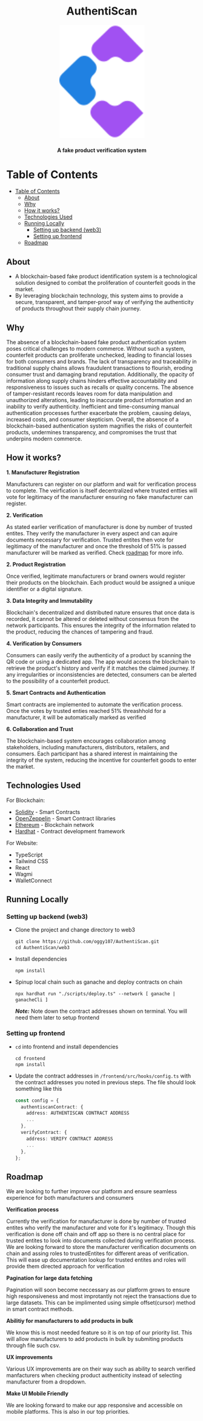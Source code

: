 <h1 align="center">AuthentiScan</h1>


<p align="center">
  <img src="https://github.com/oggy107/AuthentiScan/blob/master/frontend/src/assets/logo.svg?raw=true" width="225px">
</p>


<h4 align="center">A fake product verification system</h4>

# Table of Contents
- [Table of Contents](#table-of-contents)
  - [About](#about)
  - [Why](#why)
  - [How it works?](#how-it-works)
  - [Technologies Used](#technologies-used)
  - [Running Locally](#running-locally)
    - [Setting up backend (web3)](#setting-up-backend-web3)
    - [Setting up frontend](#setting-up-frontend)
  - [Roadmap](#roadmap)

## About
- A blockchain-based fake product identification system is a technological solution designed to combat the proliferation of counterfeit goods in the market.
- By leveraging blockchain technology, this system aims to provide a secure, transparent, and tamper-proof way of verifying the authenticity of products throughout their supply chain journey.

## Why

The absence of a blockchain-based fake product authentication system poses critical challenges to modern commerce. Without such a system, counterfeit products can proliferate unchecked, leading to financial losses for both consumers and brands. The lack of transparency and traceability in traditional supply chains allows fraudulent transactions to flourish, eroding consumer trust and damaging brand reputation. Additionally, the opacity of information along supply chains hinders effective accountability and responsiveness to issues such as recalls or quality concerns. The absence of tamper-resistant records leaves room for data manipulation and unauthorized alterations, leading to inaccurate product information and an inability to verify authenticity. Inefficient and time-consuming manual authentication processes further exacerbate the problem, causing delays, increased costs, and consumer skepticism. Overall, the absence of a blockchain-based authentication system magnifies the risks of counterfeit products, undermines transparency, and compromises the trust that underpins modern commerce.

## How it works?

**1. Manufacturer Registration**

Manufacturers can register on our platform and wait for verification process to complete. The veirfication is itself decentralized where trusted entties will vote for legitimacy of the manufacturer ensuring no fake manufacturer can register.

**2. Verification**

As stated earlier verification of manufacturer is done by number of trusted entites. They verify the manufacturer in every aspect and can aquire documents necessary for verification.
Trusted entites then vote for legitimacy of the manufacturer and once the threshold of 51% is
passed manufacturer will be marked as verified. Check [roadmap](#roadmap) for more info.

**2. Product Registration**

Once verified, legitimate manufacturers or brand owners would register their products on the blockchain. Each product would be assigned a unique identifier or a digital signature.

**3. Data Integrity and Immutability**

Blockchain's decentralized and distributed nature ensures that once data is recorded, it cannot be altered or deleted without consensus from the network participants. This ensures the integrity of the information related to the product, reducing the chances of tampering and fraud.

**4. Verification by Consumers**

Consumers can easily verify the authenticity of a product by scanning the QR code or using a dedicated app. The app would access the blockchain to retrieve the product's history and verify if it matches the claimed journey. If any irregularities or inconsistencies are detected, consumers can be alerted to the possibility of a counterfeit product.

**5. Smart Contracts and Authentication**

Smart contracts are implemented to automate the verification process. Once the votes by trusted enties reached 51% threashhold for a manufacturer, it will be automatically marked as verified

**6. Collaboration and Trust**

The blockchain-based system encourages collaboration among stakeholders, including manufacturers, distributors, retailers, and consumers. Each participant has a shared interest in maintaining the integrity of the system, reducing the incentive for counterfeit goods to enter the market.

## Technologies Used
For Blockchain:
+ [Solidity](https://github.com/ethereum/solidity) - Smart Contracts
+ [OpenZeppelin](https://www.openzeppelin.com/) - Smart Contract libraries
+ [Ethereum](https://www.ethereum.org/) - Blockchain network
+ [Hardhat](https://hardhat.org/) - Contract development framework

For Website:
+ TypeScript
+ Tailwind CSS
+ React
+ Wagmi
+ WalletConnect

## Running Locally

### Setting up backend (web3)

- Clone the project and change directory to web3

    ```shell
    git clone https://github.com/oggy107/AuthentiScan.git
    cd AuthentiScan/web3
    ```

- Install dependencies

  ```shell
  npm install
  ```

- Spinup local chain such as ganache and deploy contracts on chain

  ```shell
  npx hardhat run "./scripts/deploy.ts" --network [ ganache | ganacheCli ]
  ```
  ***Note:*** Note down the contract addresses shown on terminal. You will need them later to setup frontend

### Setting up frontend

- `cd` into frontend and install dependencies

  ```shell 
  cd frontend
  npm install
  ```

- Update the contract addresses in `/frontend/src/hooks/config.ts` with the contract addresses you noted in previous steps. The file should look something like this
  ```typescript
  const config = {
    authentiscanContract: {
      address: AUTHENTISCAN CONTRACT ADDRESS
      ...
    },
    verifyContract: {
      address: VERIFY CONTRACT ADDRESS
      ...
    },
  };
  ```

## Roadmap

We are looking to further improve our platform and ensure seamless experience for both manufacturers and consumers

**Verification process**

Currently the verification for manufacturer is done by number of trusted entites who verify the manufacturer and vote for it's legitimacy. Though this verification is done off chain and off app so there is no central place for trusted entites to look into documents collected during verification process. We are looking forward to store the manufacturer verification documents on chain and assing roles to trustedEntites for different areas of verification. This will ease up documentation lookup for trusted entites and roles will provide them directed approach for verification

**Pagination for large data fetching**

Pagination will soon become neccessary as our platform grows to ensure high responsiveness and most improtantly not reject the transactions due to large datasets. This can be implimented using simple offset(cursor) method in smart contract methods.

**Abilitiy for manufacturers to add products in bulk**

We know this is most needed feature so it is on top of our priority list. This will allow manufacturers to add products in bulk by submiting products through file such csv.

**UX improvements**

Various UX improvements are on their way such as ability to search verified manfacturers when checking product authenticity instead of selecting manufacturer from a dropdown.

**Make UI Mobile Friendly**

We are looking forward to make our app responsive and accessible on mobile platforms. This is also in our top priorities.
